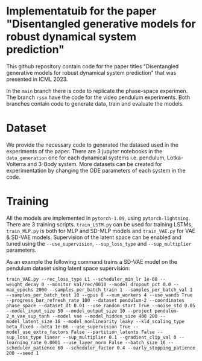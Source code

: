# Implementatuib for the paper "Disentangled generative models for robust dynamical system prediction"

This github repository contain code for the paper titles "Disentangled generative models for robust dynamical system prediction" that was presented in ICML 2023.

In the `main` branch there is code to replicate the phase-space experimen. The branch `rssm` have the code for the video pendulum experiments. Both branches contain code to generate data, train and evaluate the models.

# Dataset

We provide the necessary code to generated the datased used in the experiments of the paper. There are 3 jupyter notebooks in the `data_generation` one for each dynamical systems i.e. pendulum, Lotka-Volterra and 3-Body system. More datasets can be created for experimentation by changing the ODE parameters of each system in the code.

# Training 

All the models are implemented in `pytorch-1.09`, using `pytorch-lightning`. There are 3 training scripts. `train_LSTM.py` can be used for training LSTMs, `train_MLP.py` is both for MLP and SD-MLP models and `train_VAE.py` for VAE & SD-VAE models. Supervision of the latent space can be enabled and tuned using the `--use_supervision`, `--sup_loss_type` and `--sup_multiplier` parameters.

As an example the following command trains a SD-VAE model on the pendulum dataset using latent space supervision:

`train_VAE.py --rec_loss_type L1 --scheduler_min_lr 1e-08 --weight_decay 0 --monitor val/rec/0010 --model_dropout_pct 0.0 --max_epochs 2000 --samples_per_batch_train 1 --samples_per_batch_val 1 --samples_per_batch_test 10 --gpus 0 --num_workers 4 --use_wandb True --progress_bar_refresh_rate 100 --dataset pendulum-2 --coordinates phase_space --dataset_dt 0.01 --use_random_start True --noise_std 0.05 --model_input_size 50 --model_output_size 10 --project pendulum-2_n_vae_sup_tanh --model vae --model_hidden_size 400 200 --model_latent_size 16 --model_nonlinearity leaky --kld_scaling_type beta_fixed --beta 1e-06 --use_supervision True --model_use_extra_factors False --partition_latents False --sup_loss_type linear --sup_multiplier 0.1 --gradient_clip_val 0 --learning_rate 0.0001 --use_layer_norm False --batch_size 16 --scheduler_patience 60 --scheduler_factor 0.4 --early_stopping_patience 200 --seed 1`